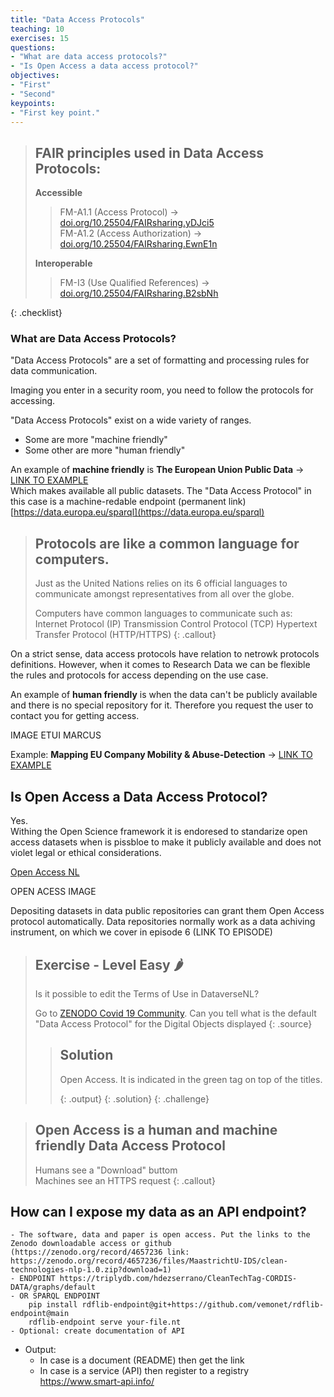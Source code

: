```yaml
---
title: "Data Access Protocols"
teaching: 10
exercises: 15
questions:
- "What are data access protocols?"
- "Is Open Access a data access protocol?"
objectives:
- "First"
- "Second"
keypoints:
- "First key point."
---
```


> ## FAIR principles used in Data Access Protocols:  
> **Accessible**   
> > FM-A1.1 (Access Protocol) → [doi.org/10.25504/FAIRsharing.yDJci5](https://doi.org/10.25504/FAIRsharing.yDJci5)  
> > FM-A1.2 (Access Authorization) → [doi.org/10.25504/FAIRsharing.EwnE1n](https://doi.org/10.25504/FAIRsharing.EwnE1n)  
>
> **Interoperable**  
> > FM-I3 (Use Qualified References) → [doi.org/10.25504/FAIRsharing.B2sbNh](https://doi.org/10.25504/FAIRsharing.B2sbNh)  
>
{: .checklist}

### What are Data Access Protocols?

"Data Access Protocols" are a set of formatting and processing rules for data communication.  

Imaging you enter in a security room, you need to follow the protocols for accessing.

"Data Access Protocols"  exist on a wide variety of ranges.  
- Some are more "machine friendly" 
- Some other are more "human friendly"

An example of **machine friendly** is **The European Union Public Data**   → [LINK TO EXAMPLE](https://data.europa.eu/data/sparql)  
Which makes available all public datasets. The "Data Access Protocol" in this case is a machine-redable endpoint (permanent link) [https://data.europa.eu/sparql](https://data.europa.eu/sparql)

> ## Protocols are like a common language for computers.
> Just as the United Nations relies on its 6 official languages to communicate amongst representatives from all over the globe.
> 
> Computers have common languages to communicate such as:
> Internet Protocol (IP)
> Transmission Control Protocol (TCP) 
> Hypertext Transfer Protocol (HTTP/HTTPS) 
{: .callout}

On a strict sense, data access protocols have relation to netrowk protocols definitions. However, when it comes to Research Data we can be flexible the rules and protocols for access depending on the use case.

An example of **human friendly** is when the data can't be publicly available and there is no special repository for it. Therefore you request the user to contact you for getting access.

IMAGE ETUI MARCUS

 Example: **Mapping EU Company Mobility & Abuse-Detection**   → [LINK TO EXAMPLE](https://eu-corporate-mobility.org/)  

## Is Open Access a Data Access Protocol?

Yes.  
Withing the Open Science framework it is endoresed to standarize open access datasets when is pissbloe to make it publicly available and does not violet legal or ethical considerations.

[Open Access NL](https://www.openaccess.nl/en/wat-is-open-access/open-data)

OPEN ACESS IMAGE

Depositing datasets in data public repositories can grant them Open Access protocol automatically. Data repositories normally work as a data achiving instrument, on which we cover in episode 6 (LINK TO EPISODE)


> ## Exercise - Level Easy 🌶
>
> Is it possible to edit the Terms of Use in DataverseNL?
>
>  Go to [ZENODO Covid 19 Community](https://zenodo.org/communities/covid-19/).
> Can you tell what is the default "Data Access Protocol" for the Digital Objects displayed
> {: .source}
>
> > ## Solution
> >
> > Open Access. It is indicated in the green tag on top of the titles.
> >
> > {: .output}
> {: .solution}
{: .challenge}

> ## Open Access is a human and machine friendly Data Access Protocol
>  Humans see a "Download" buttom  
>  Machines see an HTTPS request
{: .callout}

## How can I expose my data as an API endpoint?


	- The software, data and paper is open access. Put the links to the Zenodo downloadable access or github (https://zenodo.org/record/4657236 link: https://zenodo.org/record/4657236/files/MaastrichtU-IDS/clean-technologies-nlp-1.0.zip?download=1)
	- ENDPOINT https://triplydb.com/hdezserrano/CleanTechTag-CORDIS-DATA/graphs/default
	- OR SPARQL ENDPOINT 
	    pip install rdflib-endpoint@git+https://github.com/vemonet/rdflib-endpoint@main
	    rdflib-endpoint serve your-file.nt
	- Optional: create documentation of API

- Output:
	- In case is a document (README) then get the link
	- In case is a service (API) then register to a registry https://www.smart-api.info/